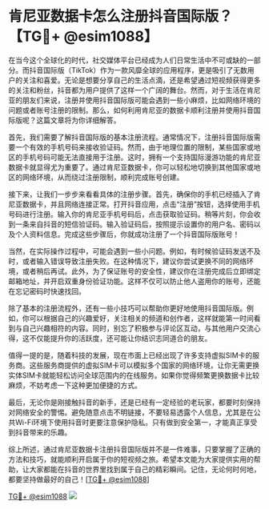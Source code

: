 # 肯尼亚数据卡怎么注册抖音国际版？【TG💪+ @esim1088】

在当今这个全球化的时代，社交媒体平台已经成为人们日常生活中不可或缺的一部分。而抖音国际版（TikTok）作为一款风靡全球的应用程序，更是吸引了无数用户的关注和喜爱。无论是想要分享自己的生活点滴，还是希望通过短视频获得更多的关注和粉丝，抖音都为用户提供了这样一个广阔的舞台。然而，对于生活在肯尼亚的朋友们来说，注册并使用抖音国际版可能会遇到一些小麻烦，比如网络环境的问题或者账号注册的限制。那么，如何利用肯尼亚的数据卡顺利注册并使用抖音国际版呢？这篇文章将为你详细解答。

首先，我们需要了解抖音国际版的基本注册流程。通常情况下，注册抖音国际版需要一个有效的手机号码来接收验证码。然而，由于地理位置的限制，某些国家或地区的手机号码可能无法直接用于注册。这时，拥有一个支持国际漫游功能的肯尼亚数据卡就显得尤为重要了。通过肯尼亚数据卡，你可以轻松地切换到其他国家或地区的网络环境，从而绕过注册限制，顺利完成账号创建。

接下来，让我们一步步来看看具体的注册步骤。首先，确保你的手机已经插入了肯尼亚数据卡，并且网络连接正常。打开抖音应用，点击“注册”按钮，选择使用手机号码进行注册。输入你的肯尼亚手机号码后，点击获取验证码。稍等片刻，你会收到一条来自抖音的短信验证码。输入验证码后，按照提示设置你的用户名、密码以及个人资料信息。完成这些步骤后，你就成功注册了一个抖音国际版账号！

当然，在实际操作过程中，可能会遇到一些小问题。例如，有时候验证码发送不及时，或者输入错误导致注册失败。在这种情况下，建议你尝试更换不同的网络环境，或者稍后再试。此外，为了保证账号的安全性，建议你在注册完成后立即绑定邮箱地址，并开启双重身份验证功能。这样不仅可以防止他人盗用你的账号，还能在忘记密码时快速找回。

除了基本的注册流程外，还有一些小技巧可以帮助你更好地使用抖音国际版。例如，你可以根据自己的兴趣爱好，关注相关的频道和创作者，这样就能第一时间看到与自己兴趣相符的内容。同时，别忘了积极参与评论区互动，与其他用户交流心得，这不仅能提升你的活跃度，还可能让你结识志同道合的朋友。

值得一提的是，随着科技的发展，现在市面上已经出现了许多支持虚拟SIM卡的服务商。这些服务商提供的虚拟SIM卡可以模拟多个国家的网络环境，让你无需更换实体SIM卡就能轻松访问全球范围内的在线服务。如果你觉得频繁更换数据卡比较麻烦，不妨考虑一下这种更加便捷的方式。

最后，无论你是刚接触抖音的新手，还是已经有一定经验的老玩家，都要时刻保持对网络安全的警惕。避免随意点击不明链接，不要轻易透露个人信息，尤其是在公共Wi-Fi环境下使用抖音时更要注意保护隐私。只有做到安全第一，才能真正享受到抖音带来的乐趣。

综上所述，通过肯尼亚数据卡注册抖音国际版并不是一件难事，只要掌握了正确的方法和技巧，就能顺利开启属于你的短视频之旅。希望本文能为大家提供实用的帮助，让大家都能在抖音的世界里找到属于自己的精彩瞬间。记住，无论何时何地，都要坚持做最好的自己！[[TG💪+ @esim1088](https://t.me/s/esim1088)]

[TG💪+ @esim1088](https://t.me/s/esim1088) ![](https://i.postimg.cc/4NQfJmqS/Snipaste-2025-05-13-00-14-12.png)